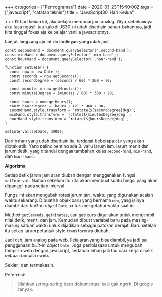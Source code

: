 +++
categories = ["Pemrograman"]
date = 2020-03-23T15:50:00Z
tags = ["javascript", "catatan teknis"]
title = "JavaScript30: Hari Kedua"

+++
Di hari kedua ini, aku belajar membuat jam analog. Oiya, sebelumnya aku lupa ngasih tau kalo di JS30 ini udah disediain bahan-bahannya, jadi kita tinggal fokus aja ke belajar vanilla javascriptnya.<!--more-->

Lanjut, langsung aja ini dia kodingan yang udah jadi.

    const secondHand = document.querySelector('.second-hand');
    const minHand = document.querySelector('.min-hand');
    const hourHand = document.querySelector('.hour-hand');
    
    function setDate() {
      const now = new Date();
      const seconds = now.getSeconds();
      const secondDegree = (seconds / 60) * 360 + 90;
      
      const minutes = now.getMinutes();
      const minutesDegree = (minutes / 60) * 360 + 90;
    
      const hours = now.getHours();
      const hoursDegree = (hours / 12) * 360 + 90;
      secondHand.style.transform = `rotate(${secondDegree}deg)`;
      minHand.style.transform = `rotate(${minutesDegree}deg)`;
      hourHand.style.transform = `rotate(${hoursDegree}deg)`;
    }
    
    setInterval(setDate, 1000);

Dari bahan yang udah disediain itu, terdapat beberapa `div` yang akan diotak-atik. Yang paling penting ada 3, yaitu jarum jam, jarum menit dan jarum detik, yang ditandai dengan tambahan kelas `second-hand`, `min-hand`, dan `hour-hand`.

**Algoritma**

Setiap detik jarum jam akan diubah dengan menggunakan fungsi `setInterval`. Namun sebelum itu kita akan membuat suatu fungsi yang akan dipanggil pada setiap interval.

Fungsi ini akan mengubah rotasi jarum jam, waktu yang digunakan adalah waktu sekarang. Dibuatlah objek baru yang bernama `new`, yang isinya diambil dari _built-in object_ `Date`, untuk mengetahui waktu saat ini.

Method `getSeconds`, `getMinutes`, dan `getHours` digunakan untuk mengambil nilai detik, menit, dan jam. Kemudian dibuat variabel baru pada masing-masing satuan waktu untuk dijadikan sebagai patokan derajat. Baru setelah itu setiap jarum petunjuk style `transform`nya diubah.

Jadi deh, jam analog pada web. Pelajaran yang bisa diambil, ya jadi tau penggunaan _built-in object_ `Date`. Juga pembiasaan untuk mengubah tampilan web dengan javascript, perlahan-lahan jadi tau cara kerja dibalik sebuah tampilan web.

Sekian, dan terimakasih.

Referensi:

> Silahkan sering-sering baca dokumentasi kalo gak ngerti. Di google banyak.